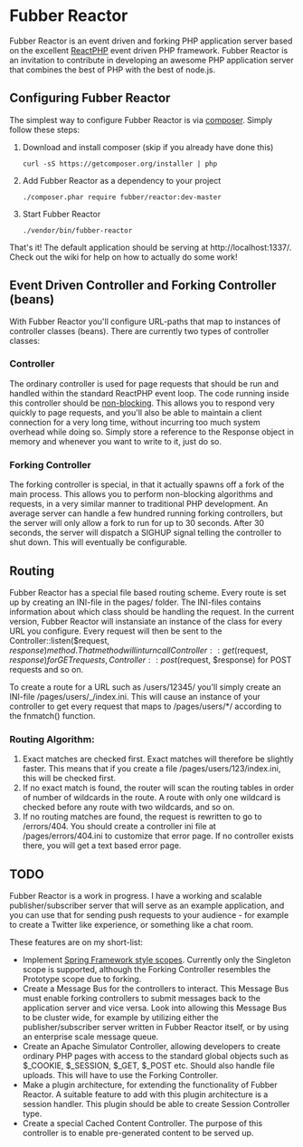 # Fubber Reactor

Fubber Reactor is an event driven and forking PHP application server based on the excellent [ReactPHP](www.reactphp.org) event driven PHP framework. 
Fubber Reactor is an invitation to contribute in developing an awesome PHP application server that combines the best of PHP with the best of node.js. 

## Configuring Fubber Reactor

The simplest way to configure Fubber Reactor is via [composer](getcomposer.org). Simply follow these steps:

1. Download and install composer (skip if you already have done this)

    `curl -sS https://getcomposer.org/installer | php`

2. Add Fubber Reactor as a dependency to your project

    `./composer.phar require fubber/reactor:dev-master`

3. Start Fubber Reactor

    `./vendor/bin/fubber-reactor`

That's it! The default application should be serving at http://localhost:1337/. Check out the wiki for help on how to actually do some work!

## Event Driven Controller and Forking Controller (beans)

With Fubber Reactor you'll configure URL-paths that map to instances of controller classes (beans). There are currently two types of controller classes:

### Controller

The ordinary controller is used for page requests that should be run and handled within the standard ReactPHP event loop. The code running inside this
controller should be [non-blocking](en.wikipedia.org/wiki/Asynchronous_I/O). This allows you to respond very quickly to page requests, and you'll also
be able to maintain a client connection for a very long time, without incurring too much system overhead while doing so. Simply store a reference to
the Response object in memory and whenever you want to write to it, just do so.

### Forking Controller

The forking controller is special, in that it actually spawns off a fork of the main process. This allows you to perform non-blocking algorithms and
requests, in a very similar manner to traditional PHP development. An average server can handle a few hundred running forking controllers, but the
server will only allow a fork to run for up to 30 seconds. After 30 seconds, the server will dispatch a SIGHUP signal telling the controller to shut 
down. This will eventually be configurable.

## Routing

Fubber Reactor has a special file based routing scheme. Every route is set up by creating an INI-file in the pages/ folder. The INI-files contains
information about which class should be handling the request. In the current version, Fubber Reactor will instansiate an instance of the class for
every URL you configure. Every request will then be sent to the Controller::listen($request, $response) method. That method will in turn call
Controller::get($request, $response) for GET requests, Controller::post($request, $response) for POST requests and so on.

To create a route for a URL such as /users/12345/ you'll simply create an INI-file /pages/users/_/index.ini. This will cause an instance of your
controller to get every request that maps to /pages/users/*/ according to the fnmatch() function.

### Routing Algorithm:

1. Exact matches are checked first. Exact matches will therefore be slightly faster. This means that if you create a file /pages/users/123/index.ini,
   this will be checked first.
2. If no exact match is found, the router will scan the routing tables in order of number of wildcards in the route. A route with only one wildcard
   is checked before any route with two wildcards, and so on.
3. If no routing matches are found, the request is rewritten to go to /errors/404. You should create a controller ini file at /pages/errors/404.ini
   to customize that error page. If no controller exists there, you will get a text based error page.

## TODO

Fubber Reactor is a work in progress. I have a working and scalable publisher/subscriber server that will serve as an example application, and you
can use that for sending push requests to your audience - for example to create a Twitter like experience, or something like a chat room.

These features are on my short-list:

* Implement [Spring Framework style scopes](http://www.tutorialspoint.com/spring/spring_bean_scopes.htm). Currently only the Singleton scope is
  supported, although the Forking Controller resembles the Prototype scope due to forking.
* Create a Message Bus for the controllers to interact. This Message Bus must enable forking controllers to submit messages back to the application
  server and vice versa. Look into allowing this Message Bus to be cluster wide, for example by utilizing either the publisher/subscriber server
  written in Fubber Reactor itself, or by using an enterprise scale message queue.
* Create an Apache Simulator Controller, allowing developers to create ordinary PHP pages with access to the standard global objects such as
  $_COOKIE, $_SESSION, $_GET, $_POST etc. Should also handle file uploads. This will have to use the Forking Controller.
* Make a plugin architecture, for extending the functionality of Fubber Reactor. A suitable feature to add with this plugin architecture is
  a session handler. This plugin should be able to create Session Controller type.
* Create a special Cached Content Controller. The purpose of this controller is to enable pre-generated content to be served up.


